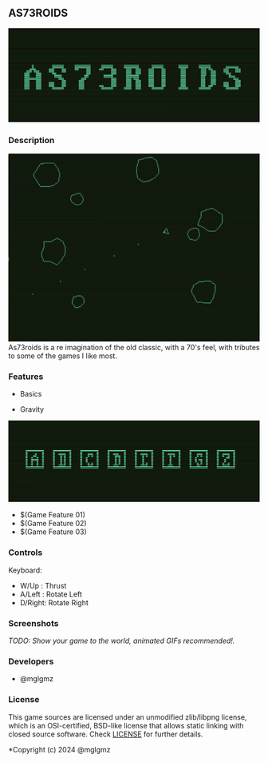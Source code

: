 
## AS73ROIDS

![AS73ROIDS](screenshots/asteroids.png "AS73ROIDS")

### Description

![Game](screenshots/game.png "Game")
As73roids is a re imagination of the old classic, with a 70's feel,
with tributes to some of the games I like most.

### Features
 - Basics

 - Gravity

![AS73ROIDS](screenshots/powerups.png "AS73ROIDS")
 - $(Game Feature 01)
 - $(Game Feature 02)
 - $(Game Feature 03)

### Controls

Keyboard:
 - W/Up   : Thrust
 - A/Left : Rotate Left
 - D/Right: Rotate Right

### Screenshots

_TODO: Show your game to the world, animated GIFs recommended!._

### Developers

 - @mglgmz

### License

This game sources are licensed under an unmodified zlib/libpng license, which is an OSI-certified, BSD-like license that allows static linking with closed source software. Check [LICENSE](LICENSE) for further details.

*Copyright (c) 2024 @mglgmz 
